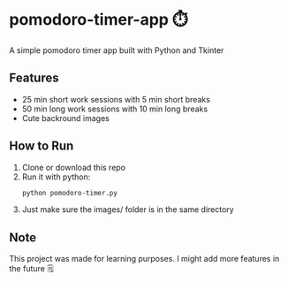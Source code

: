 # pomodoro-timer-app ⏱️
A simple pomodoro timer app built with Python and Tkinter

## Features
- 25 min short work sessions with 5 min short breaks
- 50 min long work sessions with 10 min long breaks
- Cute backround images

## How to Run
1. Clone or download this repo
2. Run it with python:
   ```bash
   python pomodoro-timer.py
3. Just make sure the images/ folder is in the same directory

## Note
This project was made for learning purposes.
I might add more features in the future 🗒️
